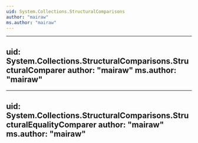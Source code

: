 ```yaml
---
uid: System.Collections.StructuralComparisons
author: "mairaw"
ms.author: "mairaw"
---
```


---
uid: System.Collections.StructuralComparisons.StructuralComparer
author: "mairaw"
ms.author: "mairaw"
---

---
uid: System.Collections.StructuralComparisons.StructuralEqualityComparer
author: "mairaw"
ms.author: "mairaw"
---
